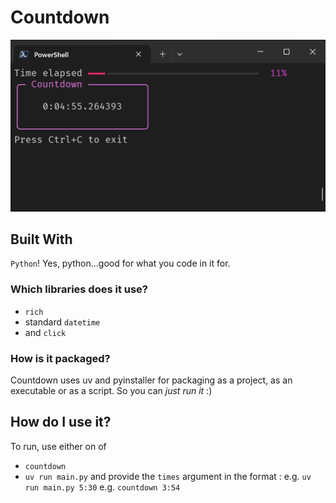 # Countdown

![countdown looks in Powershell 7](countdown.png)

## Built With
`Python`! Yes, python...good for what you code in it for.

### Which libraries does it use?
* `rich`
* standard `datetime`
* and `click`

### How is it packaged?
Countdown uses uv and pyinstaller for packaging as a project, as an executable or as a script. So you can *just run it* :)

## How do I use it?
To run, use either on of
* `countdown`
* `uv run main.py`
and provide the `times` argument in the format <minutes>:<seconds>
e.g. `uv run main.py 5:30`
e.g. `countdown 3:54`
